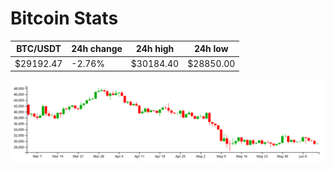 # Bitcoin Stats

BTC/USDT|24h change|24h high|24h low|
|---|---|---|---|
|$29192.47|-2.76%|$30184.40|$28850.00|

<img src="./chart.svg">
